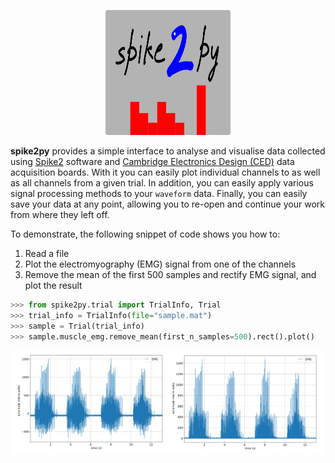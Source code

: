 <p align="center">
  <img width="200" height="200" src="./docs/source/img/spike2py_icon_200x100.png">
</p>


**spike2py** provides a simple interface to analyse and visualise data collected using [Spike2](http://ced.co.uk/products/spkovin) software and [Cambridge Electronics Design (CED)](http://ced.co.uk/) data acquisition boards. With it you can easily plot individual channels to as well as all channels from a given trial. In addition, you can easily apply various signal processing methods to your `waveform` data. Finally, you can easily save your data at any point, allowing you to re-open and continue your work from where they left off.

To demonstrate, the following snippet of code shows you how to:

1. Read a file
2. Plot the electromyography (EMG) signal from one of the channels
2. Remove the mean of the first 500 samples and rectify EMG signal, and plot the result

```python
>>> from spike2py.trial import TrialInfo, Trial
>>> trial_info = TrialInfo(file="sample.mat")
>>> sample = Trial(trial_info)
>>> sample.muscle_emg.remove_mean(first_n_samples=500).rect().plot()
```

![emg_raw](./docs/source/img/EMG_400x132.png)
